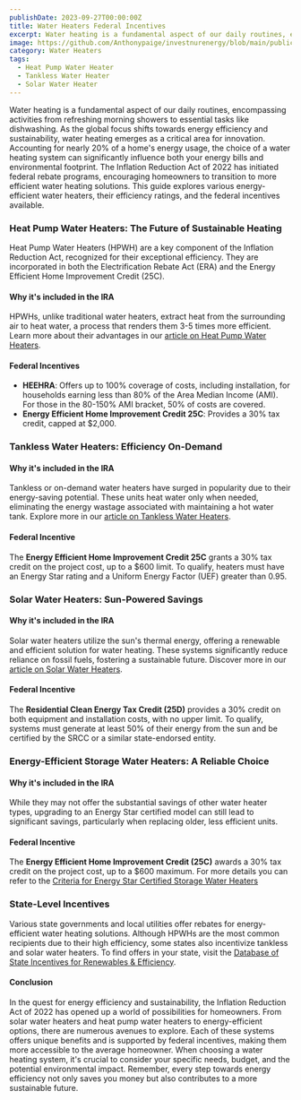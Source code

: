 ```yaml
---
publishDate: 2023-09-27T00:00:00Z
title: Water Heaters Federal Incentives
excerpt: Water heating is a fundamental aspect of our daily routines, encompassing activities from refreshing morning showers to essential tasks like dishwashing.
image: https://github.com/Anthonypaige/investnurenergy/blob/main/public/images/cover-art/WTR-1-cover-art.png?raw=true
category: Water Heaters
tags:
  - Heat Pump Water Heater
  - Tankless Water Heater
  - Solar Water Heater
---
```


Water heating is a fundamental aspect of our daily routines, encompassing activities from refreshing morning showers to essential tasks like dishwashing. As the global focus shifts towards energy efficiency and sustainability, water heating emerges as a critical area for innovation. Accounting for nearly 20% of a home's energy usage, the choice of a water heating system can significantly influence both your energy bills and environmental footprint. The Inflation Reduction Act of 2022 has initiated federal rebate programs, encouraging homeowners to transition to more efficient water heating solutions. This guide explores various energy-efficient water heaters, their efficiency ratings, and the federal incentives available.

### **Heat Pump Water Heaters: The Future of Sustainable Heating**

Heat Pump Water Heaters (HPWH) are a key component of the Inflation Reduction Act, recognized for their exceptional efficiency. They are incorporated in both the Electrification Rebate Act (ERA) and the Energy Efficient Home Improvement Credit (25C).

#### **Why it's included in the IRA**

HPWHs, unlike traditional water heaters, extract heat from the surrounding air to heat water, a process that renders them 3-5 times more efficient. Learn more about their advantages in our [article on Heat Pump Water Heaters](link-to-article).

#### **Federal Incentives**

- **HEEHRA**: Offers up to 100% coverage of costs, including installation, for households earning less than 80% of the Area Median Income (AMI). For those in the 80-150% AMI bracket, 50% of costs are covered.
- **Energy Efficient Home Improvement Credit 25C**: Provides a 30% tax credit, capped at $2,000.

### **Tankless Water Heaters: Efficiency On-Demand**

#### **Why it's included in the IRA**

Tankless or on-demand water heaters have surged in popularity due to their energy-saving potential. These units heat water only when needed, eliminating the energy wastage associated with maintaining a hot water tank. Explore more in our [article on Tankless Water Heaters](link-to-article).

#### **Federal Incentive**

The **Energy Efficient Home Improvement Credit 25C** grants a 30% tax credit on the project cost, up to a $600 limit. To qualify, heaters must have an Energy Star rating and a Uniform Energy Factor (UEF) greater than 0.95.

### **Solar Water Heaters: Sun-Powered Savings**

#### **Why it's included in the IRA**

Solar water heaters utilize the sun's thermal energy, offering a renewable and efficient solution for water heating. These systems significantly reduce reliance on fossil fuels, fostering a sustainable future. Discover more in our [article on Solar Water Heaters](link-to-article).

#### **Federal Incentive**

The **Residential Clean Energy Tax Credit (25D)** provides a 30% credit on both equipment and installation costs, with no upper limit. To qualify, systems must generate at least 50% of their energy from the sun and be certified by the SRCC or a similar state-endorsed entity.

### **Energy-Efficient Storage Water Heaters: A Reliable Choice**

#### **Why it's included in the IRA**

While they may not offer the substantial savings of other water heater types, upgrading to an Energy Star certified model can still lead to significant savings, particularly when replacing older, less efficient units.

#### **Federal Incentive**

The **Energy Efficient Home Improvement Credit (25C)** awards a 30% tax credit on the project cost, up to a $600 maximum. For more details you can refer to the [Criteria for Energy Star Certified Storage Water Heaters](https://www.energystar.gov/about/federal_tax_credits/tax_credits_homeowners/water_heaters_natural_gas_oil_propane)

### **State-Level Incentives**

Various state governments and local utilities offer rebates for energy-efficient water heating solutions. Although HPWHs are the most common recipients due to their high efficiency, some states also incentivize tankless and solar water heaters. To find offers in your state, visit the [Database of State Incentives for Renewables & Efficiency](dsireusa.org).

#### **Conclusion**

In the quest for energy efficiency and sustainability, the Inflation Reduction Act of 2022 has opened up a world of possibilities for homeowners. From solar water heaters and heat pump water heaters to energy-efficient options, there are numerous avenues to explore. Each of these systems offers unique benefits and is supported by federal incentives, making them more accessible to the average homeowner. When choosing a water heating system, it's crucial to consider your specific needs, budget, and the potential environmental impact. Remember, every step towards energy efficiency not only saves you money but also contributes to a more sustainable future.
